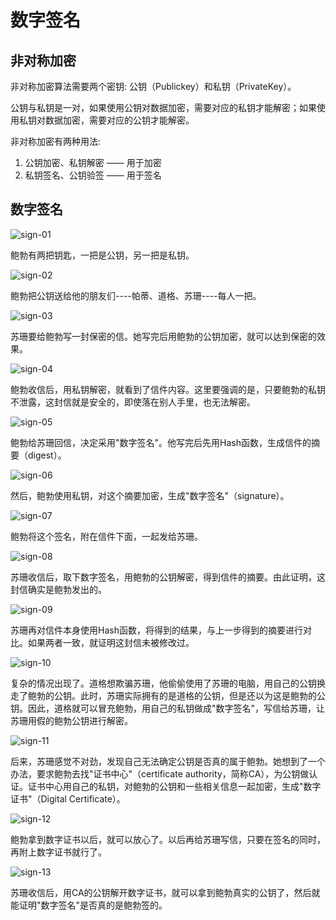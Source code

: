 # 数字签名
## 非对称加密
非对称加密算法需要两个密钥: 公钥（Publickey）和私钥（PrivateKey）。

公钥与私钥是一对，如果使用公钥对数据加密，需要对应的私钥才能解密；如果使用私钥对数据加密，需要对应的公钥才能解密。

非对称加密有两种用法: 
1. 公钥加密、私钥解密 —— 用于加密
2. 私钥签名、公钥验签 —— 用于签名

## 数字签名
![sign-01](./images/sign-01.png 'sign-01')

鲍勃有两把钥匙，一把是公钥，另一把是私钥。

![sign-02](./images/sign-02.png 'sign-02')

鲍勃把公钥送给他的朋友们----帕蒂、道格、苏珊----每人一把。

![sign-03](./images/sign-03.png 'sign-03')

苏珊要给鲍勃写一封保密的信。她写完后用鲍勃的公钥加密，就可以达到保密的效果。

![sign-04](./images/sign-04.png 'sign-04')

鲍勃收信后，用私钥解密，就看到了信件内容。这里要强调的是，只要鲍勃的私钥不泄露，这封信就是安全的，即使落在别人手里，也无法解密。

![sign-05](./images/sign-05.png 'sign-05')

鲍勃给苏珊回信，决定采用"数字签名"。他写完后先用Hash函数，生成信件的摘要（digest）。

![sign-06](./images/sign-06.png 'sign-06')

然后，鲍勃使用私钥，对这个摘要加密，生成"数字签名"（signature）。

![sign-07](./images/sign-07.png 'sign-07')

鲍勃将这个签名，附在信件下面，一起发给苏珊。

![sign-08](./images/sign-08.png 'sign-08')

苏珊收信后，取下数字签名，用鲍勃的公钥解密，得到信件的摘要。由此证明，这封信确实是鲍勃发出的。

![sign-09](./images/sign-09.png 'sign-09')

苏珊再对信件本身使用Hash函数，将得到的结果，与上一步得到的摘要进行对比。如果两者一致，就证明这封信未被修改过。

![sign-10](./images/sign-10.png 'sign-10')

复杂的情况出现了。道格想欺骗苏珊，他偷偷使用了苏珊的电脑，用自己的公钥换走了鲍勃的公钥。此时，苏珊实际拥有的是道格的公钥，但是还以为这是鲍勃的公钥。因此，道格就可以冒充鲍勃，用自己的私钥做成"数字签名"，写信给苏珊，让苏珊用假的鲍勃公钥进行解密。

![sign-11](./images/sign-11.png 'sign-11')

后来，苏珊感觉不对劲，发现自己无法确定公钥是否真的属于鲍勃。她想到了一个办法，要求鲍勃去找"证书中心"（certificate authority，简称CA），为公钥做认证。证书中心用自己的私钥，对鲍勃的公钥和一些相关信息一起加密，生成"数字证书"（Digital Certificate）。

![sign-12](./images/sign-12.png 'sign-12')

鲍勃拿到数字证书以后，就可以放心了。以后再给苏珊写信，只要在签名的同时，再附上数字证书就行了。

![sign-13](./images/sign-13.png 'sign-13')

苏珊收信后，用CA的公钥解开数字证书，就可以拿到鲍勃真实的公钥了，然后就能证明"数字签名"是否真的是鲍勃签的。
